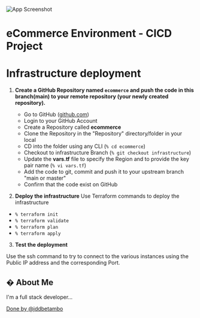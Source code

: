 
![App Screenshot](https://jdd-githup-readme-files.s3.us-east-1.amazonaws.com/cicd_images/cicd_jenkins.png)


# **eCommerce Environment - CICD Project**

# Infrastructure deployment

1. **Create a GitHub Repository named `ecommerce` and push the code in this branch(main) to 
    your remote repository (your newly created repository).**
    - Go to GitHub ([github.com](http://github.com "github.com"))
    - Login to your GitHub Account
    - Create a Repository called **ecommerce**
    - Clone the Repository in the "Repository" directory/folder in your local
    - CD into the folder using any CLI (`% cd ecommerce`)
    - Checkout to infrastructure Branch (`% git checkout infrastructure`)
    - Update the **vars.tf** file to specify the Region and to provide the key pair name (`% vi vars.tf`)
    - Add the code to git, commit and push it to your upstream branch "main or master"
    - Confirm that the code exist on GitHub

2. **Deploy the infrastructure**
Use Terraform commands to deploy the infrastructure
- `% terraform init`
- `% terraform validate`
- `% terraform plan`
- `% terraform apply` 

3. **Test the deployment**

Use the ssh command to try to connect to the various instances using the Public IP address and the corresponding Port. 






## � About Me
I'm a full stack developer...

[Done by @jddbetambo](jddmangan@gmail.com)


